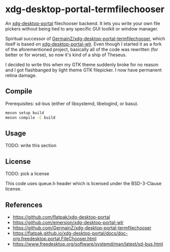 # xdg-desktop-portal-termfilechooser

An [xdg-desktop-portal] filechooser backend. It lets you write your own file
pickers without being tied to any specific GUI toolkit or window manager.

Spiritual successor of [GermainZ/xdg-desktop-portal-termfilechooser], which
itself is based on [xdg-desktop-portal-wlr]. Even though I started it as a
fork of the aforementioned project, basically all of the code was rewritten
(for better or for worse), so now it's kind of a ship of Theseus.

I decided to write this when my GTK theme suddenly broke for no reason and
I got flashbanged by light theme GTK filepicker. I now have permanent retina
damage.

## Compile
Prerequisites: sd-bus (either of libsystemd, libelogind, or basu).
```sh
meson setup build
meson compile -C build
```

## Usage
TODO: write this section

## License
TODO: pick a license

This code uses queue.h header which is licensed under the BSD-3-Clause license.

## References
- https://github.com/flatpak/xdg-desktop-portal
- https://github.com/emersion/xdg-desktop-portal-wlr
- https://github.com/GermainZ/xdg-desktop-portal-termfilechooser
- https://flatpak.github.io/xdg-desktop-portal/docs/doc-org.freedesktop.portal.FileChooser.html
- https://www.freedesktop.org/software/systemd/man/latest/sd-bus.html

[xdg-desktop-portal]: https://github.com/flatpak/xdg-desktop-portal
[GermainZ/xdg-desktop-portal-termfilechooser]: https://github.com/GermainZ/xdg-desktop-portal-termfilechooser
[xdg-desktop-portal-wlr]: https://github.com/emersion/xdg-desktop-portal-wlr
